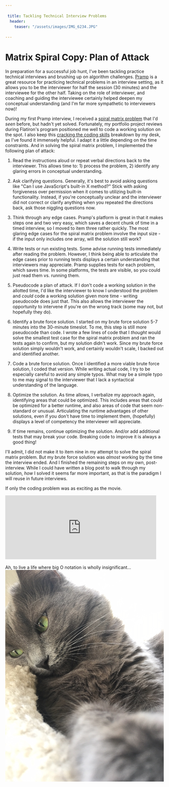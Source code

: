 ```yaml
---

 title: Tackling Technical Interview Problems
  header:
    teaser: "/assets/images/IMG_6234.JPG"

---
```


# Matrix Spiral Copy: Plan of Attack

In preparation for a successful job hunt, I've been tackling practice technical interviews and brushing up on algorithm challenges. [Pramp](https://www.pramp.com/) is a great resource for practicing technical problems in an interview setting, as it allows you to be the interviewer for half the session (30 minutes) and the interviewee for the other half. Taking on the role of interviewer, and coaching and guiding the interviewee certainly helped deepen my conceptual understanding (and I'm far more sympathetic to interviewers now)! 

During my first Pramp interview, I received a [spiral matrix problem](https://www.geeksforgeeks.org/print-a-given-matrix-in-spiral-form/) that I'd *seen* before, but hadn't yet solved. Fortunately, my portfolio project reviews during Flatiron's program positioned me well to code a working solution on the spot. I also keep this [cracking the coding skills](http://www.crackingthecodinginterview.com/uploads/6/5/2/8/6528028/cracking_the_coding_skills_-_v6.pdf) breakdown by my desk, as I've found it immensely helpful. I adapt it a little depending on the time constraints. And in solving the spiral matrix problem, I implemented the following plan of attack: 

1. Read the instructions aloud or repeat verbal directions back to the interviewer. This allows time to: 1) process the problem, 2) identify any glaring errors in conceptual understanding. 

2. Ask clarifying questions. Generally, it's best to avoid asking questions like "Can I use JavaScript's built-in X method?" Stick with asking forgiveness over permission when it comes to utilizing built-in functionality. Instead, if you're conceptually unclear and the interviewer did not correct or clarify anything when you repeated the directions back, ask those niggling questions now.

3. Think through any edge cases. Pramp's platform is great in that it makes steps one and two very easy, which saves a decent chunk of time in a timed interview, so I moved to item three rather quickly. The most glaring edge cases for the spiral matrix problem involve the input size - if the input only includes one array, will the solution still work?

4. Write tests or run existing tests. Some advise running tests immediately after reading the problem. However, I think being able to articulate the edge cases prior to running tests displays a certain understanding that interviewers may appreciate. Pramp supplies tests for each problem, which saves time. In some platforms, the tests are visible, so you could just read them vs. running them. 

5. Pseudocode a plan of attack. If I don't code a working solution in the allotted time, I'd like the interviewer to know I understood the problem and *could* code a working solution given more time - writing pseudocode does just that. This also allows the interviewer the opportunity to intervene if you're on the wrong track (some may not, but hopefully they do). 

6. Identify a brute force solution. I started on my brute force solution 5-7 minutes into the 30-minute timeslot. To me, this step is still more pseudocode than code. I wrote a few lines of code that I *thought* would solve the smallest test case for the spiral matrix problem and ran the tests again to confirm, but my solution didn't work. Since my brute force solution simply wouldn't work, and certainly wouldn't scale, I backed out and identified another. 

7. Code a brute force solution. Once I identified a more viable brute force solution, I coded that version. While writing actual code, I try to be especially careful to avoid any simple typos. What may be a simple typo to me may signal to the interviewer that I lack a syntactical understanding of the language. 

8. Optimize the solution. As time allows, I verbalize my approach again, identifying areas that could be optimized. This includes areas that could be optimized for a better runtime, and also areas of code that seem non-standard or unusual. Articulating the runtime advantages of other solutions, even if you don't have time to implement them, (hopefully) displays a level of competency the interviewer will appreciate. 

9. If time remains, continue optimizing the solution. And/or add additional tests that may break your code. Breaking code to improve it is always a good thing!

I'll admit, I did not make it to item nine in my attempt to solve the spiral matrix problem. But my brute force solution was *almost* working by the time the interview ended. And I finished the remaining steps on my own, post-interview. While I could have written a blog post to walk through my solution, *how* I solved it seems far more important, as that is the paradigm I will reuse in future interviews. 


If only the coding problem was as exciting as the movie.
<iframe src="https://giphy.com/embed/zXmbOaTpbY6mA" width="480" height="203" frameBorder="0" class="giphy-embed" allowFullScreen></iframe><p><a href="https://giphy.com/gifs/technoir-movie-film-cinemagraph-zXmbOaTpbY6mA"></a></p>

Ah, to live a life where big O notation is wholly insignificant...
![alt text](/assets/images/IMG_6234.JPG "Meow!")